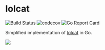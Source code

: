 # lolcat

[![Build Status](https://travis-ci.com/sw0x2A/lolcat.svg?branch=master)](https://travis-ci.com/sw0x2A/lolcat)
[![codecov](https://codecov.io/gh/sw0x2A/lolcat/branch/master/graph/badge.svg)](https://codecov.io/gh/sw0x2A/lolcat)
[![Go Report Card](https://goreportcard.com/badge/github.com/sw0x2A/lolcat)](https://goreportcard.com/report/github.com/sw0x2A/lolcat)

Simplified implementation of [lolcat](https://github.com/busyloop/lolcat) in Go. 

![](http://i3.photobucket.com/albums/y83/SpaceGirl3900/LOLCat-Rainbow.jpg)
